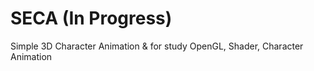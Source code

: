 # SECA (In Progress)
Simple 3D Character Animation &amp; for study OpenGL, Shader, Character Animation
